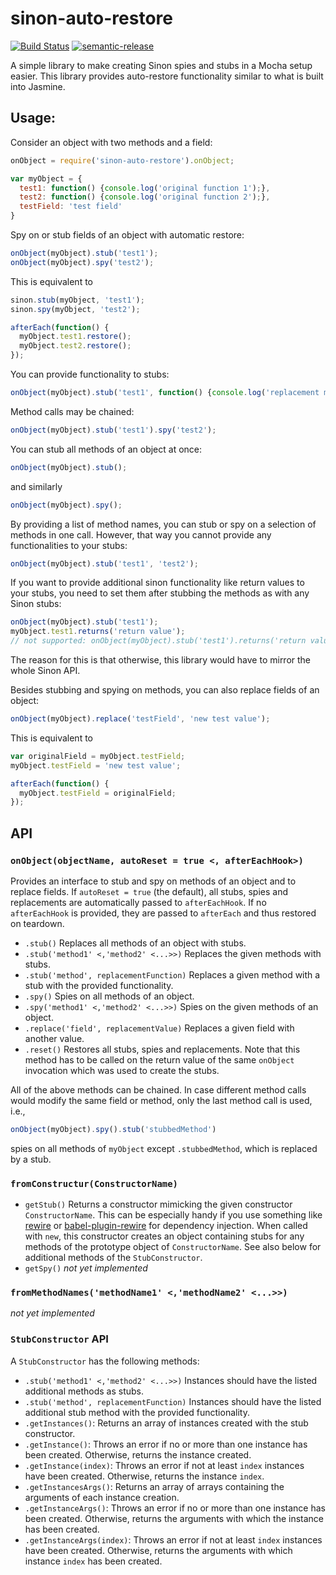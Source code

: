 # sinon-auto-restore
[![Build Status](https://travis-ci.org/lukastaegert/sinon-auto-restore.svg?branch=master)](https://travis-ci.org/lukastaegert/sinon-auto-restore)
[![semantic-release](https://img.shields.io/badge/%20%20%F0%9F%93%A6%F0%9F%9A%80-semantic--release-e10079.svg)](https://github.com/semantic-release/semantic-release)

A simple library to make creating Sinon spies and stubs in a Mocha setup easier. This library provides auto-restore functionality similar to what is built into Jasmine.

## Usage:

Consider an object with two methods and a field:
```javascript
onObject = require('sinon-auto-restore').onObject;

var myObject = {
  test1: function() {console.log('original function 1');},
  test2: function() {console.log('original function 2');},
  testField: 'test field'
}
```

Spy on or stub fields of an object with automatic restore:
```javascript
onObject(myObject).stub('test1');
onObject(myObject).spy('test2');
```

This is equivalent to
```javascript
sinon.stub(myObject, 'test1');
sinon.spy(myObject, 'test2');

afterEach(function() {
  myObject.test1.restore();
  myObject.test2.restore();
});
```

You can provide functionality to stubs:
```javascript
onObject(myObject).stub('test1', function() {console.log('replacement method');});
```

Method calls may be chained:
```javascript
onObject(myObject).stub('test1').spy('test2');
```

You can stub all methods of an object at once:
```javascript
onObject(myObject).stub();
```
and similarly
```javascript
onObject(myObject).spy();
```

By providing a list of method names, you can stub or spy on a selection of methods in one call. However, that way you cannot provide any functionalities to your stubs:
```javascript
onObject(myObject).stub('test1', 'test2');
```

If you want to provide additional sinon functionality like return values to your stubs, you need to set them after stubbing the methods as with any Sinon stubs:
```javascript
onObject(myObject).stub('test1');
myObject.test1.returns('return value');
// not supported: onObject(myObject).stub('test1').returns('return value')
```

The reason for this is that otherwise, this library would have to mirror the whole Sinon API.

Besides stubbing and spying on methods, you can also replace fields of an object:
```javascript
onObject(myObject).replace('testField', 'new test value');
```

This is equivalent to
```javascript
var originalField = myObject.testField;
myObject.testField = 'new test value';

afterEach(function() {
  myObject.testField = originalField;
});
```

## API

### `onObject(objectName, autoReset = true <, afterEachHook>)`

Provides an interface to stub and spy on methods of an object and to replace fields. If `autoReset = true` (the default), all stubs, spies
and replacements are automatically passed to `afterEachHook`. If no `afterEachHook` is provided, they are passed to `afterEach` and thus
restored on teardown.

* `.stub()`
Replaces all methods of an object with stubs.
* `.stub('method1' <,'method2' <...>>)`
Replaces the given methods with stubs.
* `.stub('method', replacementFunction)`
Replaces a given method with a stub with the provided functionality.
* `.spy()`
Spies on all methods of an object.
* `.spy('method1' <,'method2' <...>>)`
Spies on the given methods of an object.
* `.replace('field', replacementValue)`
Replaces a given field with another value.
* `.reset()`
Restores all stubs, spies and replacements. Note that this method has to be called on the return value of the same `onObject` invocation
which was used to create the stubs.

All of the above methods can be chained. In case different method calls would modify the same field or method, only the last method call is
used, i.e.,
```javascript
onObject(myObject).spy().stub('stubbedMethod')
```
spies on all methods of `myObject` except `.stubbedMethod`, which is replaced by a stub.


### `fromConstructur(ConstructorName)`
* `getStub()`
Returns a constructor mimicking the given constructor `ConstructorName`. This can be especially handy if you use something like
[rewire](https://github.com/jhnns/rewire) or [babel-plugin-rewire](https://github.com/speedskater/babel-plugin-rewire) for dependency
injection. When called with `new`, this constructor creates an object containing stubs for any methods of the prototype object of
`ConstructorName`. See also below for additional methods of the `StubConstructor`.
* `getSpy()` _not yet implemented_

### `fromMethodNames('methodName1' <,'methodName2' <...>>)`
_not yet implemented_


### `StubConstructor` API
A `StubConstructor` has the following methods:
  * `.stub('method1' <,'method2' <...>>)`
Instances should have the listed additional methods as stubs.
  * `.stub('method', replacementFunction)`
Instances should have the listed additional stub method with the provided functionality.
  * `.getInstances()`:
Returns an array of instances created with the stub constructor.
  * `.getInstance()`:
Throws an error if no or more than one instance has been created. Otherwise, returns the instance created.
  * `.getInstance(index)`:
Throws an error if not at least `index` instances have been created. Otherwise, returns the instance `index`.
  * `.getInstancesArgs()`:
Returns an array of arrays containing the arguments of each instance creation.
  * `.getInstanceArgs()`:
Throws an error if no or more than one instance has been created. Otherwise, returns the arguments with which the instance has been created.
  * `.getInstanceArgs(index)`:
Throws an error if not at least `index` instances have been created. Otherwise, returns the arguments with which instance `index` has been
created.
